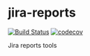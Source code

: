# jira-reports

[![Build Status](https://travis-ci.org/ownport/jira-reports.svg?branch=master)](https://travis-ci.org/ownport/jira-reports)
[![codecov](https://codecov.io/gh/ownport/jira-reports/branch/master/graph/badge.svg)](https://codecov.io/gh/ownport/jira-reports)

Jira reports tools
